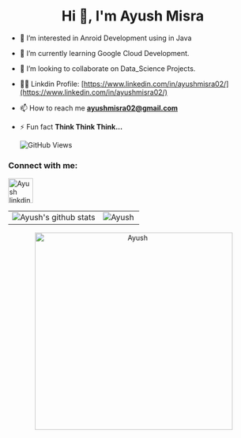 
<!---
runtime-error2905/runtime-error2905 is a ✨ special ✨ repository because its `README.md` (this file) appears on your GitHub profile.
You can click the Preview link to take a look at your changes.
--->

<h1 align="center">Hi 👋, I'm  Ayush Misra </h1>


- 👀 I’m interested in Anroid Development using in Java 

- 🌱 I’m currently learning Google Cloud Development.

- 💞️ I’m looking to collaborate on Data_Science Projects.

- 👨‍💻 Linkdin Profile: [https://www.linkedin.com/in/ayushmisra02/](https://www.linkedin.com/in/ayushmisra02/)

- 📫 How to reach me **ayushmisra02@gmail.com**

- ⚡ Fun fact **Think Think Think...**

    ![GitHub Views](https://komarev.com/ghpvc/?username=Saurabh2509&color=brightgreen&style=flat)

<h3 align="left">Connect with me:</h3>
<p align="center">

<a href="https://www.linkedin.com/in/ayushmisra02//" target="blank"><img align="center" src="https://user-images.githubusercontent.com/54509629/135730249-efac72bc-a6e2-4d31-a693-864bbbc2afac.gif" alt="Ayush linkdin" height="50" width="50" /></a>

<table>
    <tr>
        <td> <img align="center" src="https://github-readme-stats.vercel.app/api?username=Ayush167&show_icons=true&locale=en" alt="Ayush's github stats" /> </td>
        <td> <img align="left" src="https://github-readme-stats.vercel.app/api/top-langs?username=Ayush167&show_icons=true&locale=en&layout=compact" alt="Ayush" /> </td>
    </tr>
</table>

<p align="center">&nbsp;<img src="https://user-images.githubusercontent.com/54509629/135729677-82e1d8b4-5179-4d50-b428-c0413e23d1f2.gif" alt="Ayush" width=400px/></p>



